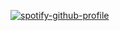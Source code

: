 [![spotify-github-profile](https://spotify-github-profile.vercel.app/api/view?uid=31qwrbsWTAG6kdWNWiDg8uTu168u72imMB&cover_image=true&theme=novatorem&show_offline=false&background_color=121212&interchange=false&bar_color=53b14f&bar_color_cover=true)](https://github.com/kittinan/spotify-github-profile)
